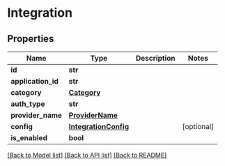 # Integration

## Properties
Name | Type | Description | Notes
------------ | ------------- | ------------- | -------------
**id** | **str** |  | 
**application_id** | **str** |  | 
**category** | [**Category**](Category.md) |  | 
**auth_type** | **str** |  | 
**provider_name** | [**ProviderName**](ProviderName.md) |  | 
**config** | [**IntegrationConfig**](IntegrationConfig.md) |  | [optional] 
**is_enabled** | **bool** |  | 

[[Back to Model list]](../README.md#documentation-for-models) [[Back to API list]](../README.md#documentation-for-api-endpoints) [[Back to README]](../README.md)

